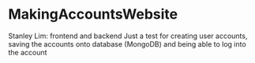 # MakingAccountsWebsite

Stanley Lim: frontend and backend
Just a test for creating user accounts, saving the accounts onto database (MongoDB) and being able to log into the account
